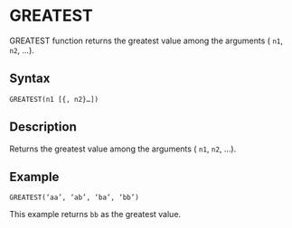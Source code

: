 <!-- loioa051436190674f19af08324fc4c36ba3 -->

# GREATEST

GREATEST function returns the greatest value among the arguments \( `n1`, `n2`, …\).



<a name="loioa051436190674f19af08324fc4c36ba3__section_mtq_k14_w4b"/>

## Syntax

`GREATEST(n1 [{, n2}…])`



<a name="loioa051436190674f19af08324fc4c36ba3__section_ntq_k14_w4b"/>

## Description

Returns the greatest value among the arguments \( `n1`, `n2`, …\).



<a name="loioa051436190674f19af08324fc4c36ba3__section_bfl_n14_w4b"/>

## Example

`GREATEST(‘aa’, ‘ab’, ‘ba’, ‘bb’)`

This example returns `bb` as the greatest value.

